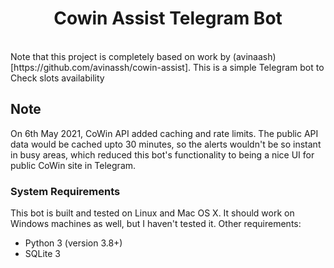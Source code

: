 <div align="center">
<h1>Cowin Assist Telegram Bot</h1>
<br>
</div>
Note that this project is completely based on work by (avinaash)[https://github.com/avinassh/cowin-assist].
 This is a simple Telegram bot to Check slots availability

## Note

On 6th May 2021, CoWin API added caching and rate limits. The public API data would be cached upto 30 minutes, so the alerts wouldn't be so instant in busy areas, which reduced this bot's functionality to being a nice UI for public CoWin site in Telegram.

### System Requirements

This bot is built and tested on Linux and Mac OS X. It should work on Windows machines as well, but I haven't tested it. Other requirements:

- Python 3 (version 3.8+)
- SQLite 3

